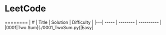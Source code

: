 # LeetCode
======== 
| # | Title | Solution | Difficulty | 
|---| ----- | -------- | ---------- | 
|0001|Two Sum|(./0001_TwoSum.py)|Easy|
